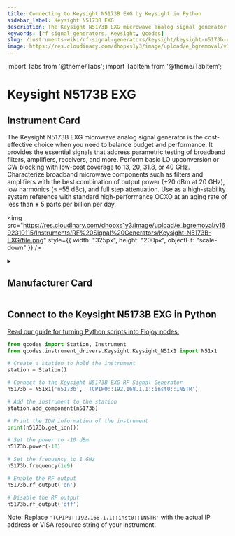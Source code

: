 ```yaml
---
title: Connecting to Keysight N5173B EXG by Keysight in Python
sidebar_label: Keysight N5173B EXG
description: The Keysight N5173B EXG microwave analog signal generator is the cost-effective choice when you need to balance budget and performance. It provides the essential signals that address parametric testing of broadband filters, amplifiers, receivers, and more. Perform basic LO upconversion or CW blocking with low-cost coverage to 13, 20, 31.8, or 40 GHz. Characterize broadband microwave components such as filters and amplifiers with the best combination of output power (+20 dBm at 20 GHz), low harmonics (≤ –55 dBc), and full step attenuation. Use as a high-stability system reference with standard high-performance OCXO at an aging rate of less than ± 5 parts per billion per day.
keywords: [rf signal generators, Keysight, Qcodes]
slug: /instruments-wiki/rf-signal-generators/keysight/keysight-n5173b-exg
image: https://res.cloudinary.com/dhopxs1y3/image/upload/e_bgremoval/v1692310115/Instruments/RF%20Signal%20Generators/Keysight-N5173B-EXG/file.png
---
```


import Tabs from '@theme/Tabs';
import TabItem from '@theme/TabItem';

# Keysight N5173B EXG

## Instrument Card

<div className="flex">

<div>

The Keysight N5173B EXG microwave analog signal generator is the cost-effective choice when you need to balance budget and performance. It provides the essential signals that address parametric testing of broadband filters, amplifiers, receivers, and more. Perform basic LO upconversion or CW blocking with low-cost coverage to 13, 20, 31.8, or 40 GHz. Characterize broadband microwave components such as filters and amplifiers with the best combination of output power (+20 dBm at 20 GHz), low harmonics (≤ –55 dBc), and full step attenuation. Use as a high-stability system reference with standard high-performance OCXO at an aging rate of less than ± 5 parts per billion per day.

</div>

<img src="https://res.cloudinary.com/dhopxs1y3/image/upload/e_bgremoval/v1692310115/Instruments/RF%20Signal%20Generators/Keysight-N5173B-EXG/file.png" style={{ width: "325px", height: "200px", objectFit: "scale-down" }} />

</div>

<details>
<summary><h2>Manufacturer Card</h2></summary>

<img src="https://res.cloudinary.com/dhopxs1y3/image/upload/e_bgremoval/v1692125973/Instruments/Vendor%20Logos/Keysight.png" style={{ width: "100%", height: "170px",objectFit: "scale-down" }} />

Keysight Technologies, or Keysight, is an American company that manufactures electronics test and measurement equipment and software. <a href="https://www.keysight.com/us/en/home.html">Website</a>.

<ul>
  <li>Headquarters: USA</li>
  <li>Yearly Revenue (millions, USD): 5420.0</li>
</ul>
</details>

## Connect to the Keysight N5173B EXG in Python

[Read our guide for turning Python scripts into Flojoy nodes.](https://docs.flojoy.ai/custom-nodes/creating-custom-node/)
<Tabs>
<TabItem value="Qcodes" label="Qcodes">

```python
from qcodes import Station, Instrument
from qcodes.instrument_drivers.Keysight.Keysight_N51x1 import N51x1

# Create a station to hold the instrument
station = Station()

# Connect to the Keysight N5173B EXG RF Signal Generator
n5173b = N51x1('n5173b', 'TCPIP0::192.168.1.1::inst0::INSTR')

# Add the instrument to the station
station.add_component(n5173b)

# Print the IDN information of the instrument
print(n5173b.get_idn())

# Set the power to -10 dBm
n5173b.power(-10)

# Set the frequency to 1 GHz
n5173b.frequency(1e9)

# Enable the RF output
n5173b.rf_output('on')

# Disable the RF output
n5173b.rf_output('off')
```

Note: Replace `'TCPIP0::192.168.1.1::inst0::INSTR'` with the actual IP address or VISA resource string of your instrument.

</TabItem>
</Tabs>